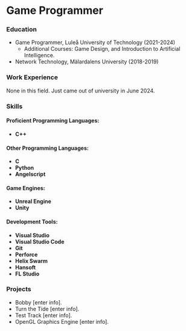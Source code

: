 # Game Programmer

### Education
- Game Programmer, Luleå University of Technology (2021-2024)
  * Additional Courses: Game Design, and Introduction to Artificial Intelligence.
- Network Technology, Mälardalens University (2018-2019)

### Work Experience
None in this field. Just came out of university in June 2024.

### Skills
#### Proficient Programming Languages:
- **C++**
#### Other Programming Languages:
- **C**
- **Python**
- **Angelscript**
#### Game Engines:
- **Unreal Engine**
- **Unity**
#### Development Tools:
- **Visual Studio**
- **Visual Studio Code**
- **Git**
- **Perforce**
- **Helix Swarm**
- **Hansoft**
- **FL Studio**

### Projects
- Bobby [enter info].
- Turn the Tide [enter info].
- Test Track [enter info].
- OpenGL Graphics Engine [enter info].
